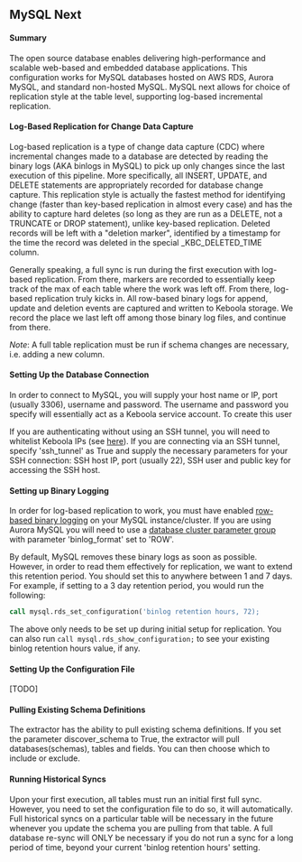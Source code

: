 ## MySQL Next
#### Summary
The open source database enables delivering high-performance and scalable web-based and embedded database applications.
This configuration works for MySQL databases hosted on AWS RDS, Aurora MySQL, and standard non-hosted MySQL. MySQL next
allows for choice of replication style at the table level, supporting log-based incremental replication.

#### Log-Based Replication for Change Data Capture
Log-based replication is a type of change data capture (CDC) where incremental changes made to a database are detected
by reading the binary logs (AKA binlogs in MySQL) to pick up only changes since the last execution of this pipeline.
More specifically, all INSERT, UPDATE, and DELETE statements are appropriately recorded for database change capture.
This replication style is actually the fastest method for identifying change (faster than key-based replication in
almost every case) and has the ability to capture hard deletes (so long as they are run as a DELETE, not a TRUNCATE or 
DROP statement), unlike key-based replication. Deleted records will be left with a "deletion marker", identified by a
timestamp for the time the record was deleted in the special _KBC_DELETED_TIME column.

Generally speaking, a full sync is run during the first execution with log-based replication. From there, markers are
recorded to essentially keep track of the max of each table where the work was left off. From there, log-based
replication truly kicks in. All row-based binary logs for append, update and deletion events are captured and written to
Keboola storage. We record the place we last left off among those binary log files, and continue from there.

*Note*: A full table replication must be run if schema changes are necessary, i.e. adding a new column.

#### Setting Up the Database Connection
In order to connect to MySQL, you will supply your host name or IP, port (usually 3306), username and password. The
username and password you specify will essentially act as a Keboola service account. To create this user

If you are authenticating without using an SSH tunnel, you will need to whitelist Keboola IPs (see [here](https://help.keboola.com/components/ip-addresses)).
If you are connecting via an SSH tunnel, specify 'ssh_tunnel' as True and supply the necessary parameters for your SSH
connection: SSH host IP, port (usually 22), SSH user and public key for accessing the SSH host.

#### Setting up Binary Logging
In order for log-based replication to work, you must have enabled [row-based binary logging](https://dev.mysql.com/doc/refman/8.0/en/binary-log-setting.html)
on your MySQL instance/cluster. If you are using Aurora MySQL you will need to use a
[database cluster parameter group](https://docs.aws.amazon.com/AmazonRDS/latest/AuroraUserGuide/USER_WorkingWithParamGroups.html)
with parameter 'binlog_format' set to 'ROW'.

By default, MySQL removes these binary logs as soon as possible. However, in order to read them effectively for
replication, we want to extend this retention period. You should set this to anywhere between 1 and 7 days. For example,
if setting to a 3 day retention period, you would run the following:
```sql
call mysql.rds_set_configuration('binlog retention hours, 72);
```
The above only needs to be set up during initial setup for replication. You can also run
`call mysql.rds_show_configuration;` to see your existing binlog retention hours value, if any.

#### Setting Up the Configuration File
[TODO]

#### Pulling Existing Schema Definitions
The extractor has the ability to pull existing schema definitions. If you set the parameter discover_schema to True, the
extractor will pull databases(schemas), tables and fields. You can then choose which to include or exclude.

#### Running Historical Syncs
Upon your first execution, all tables must run an initial first full sync. However, you need to set the configuration
file to do so, it will automatically. Full historical syncs on a particular table will be necessary in the future
whenever you update the schema you are pulling from that table. A full database re-sync will ONLY be necessary if you do
not run a sync for a long period of time, beyond your current 'binlog retention hours' setting.